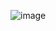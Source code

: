 
![image](https://user-images.githubusercontent.com/71528556/143988600-30b4fc79-3d6e-4228-b89d-d15a876fd8f4.png)
